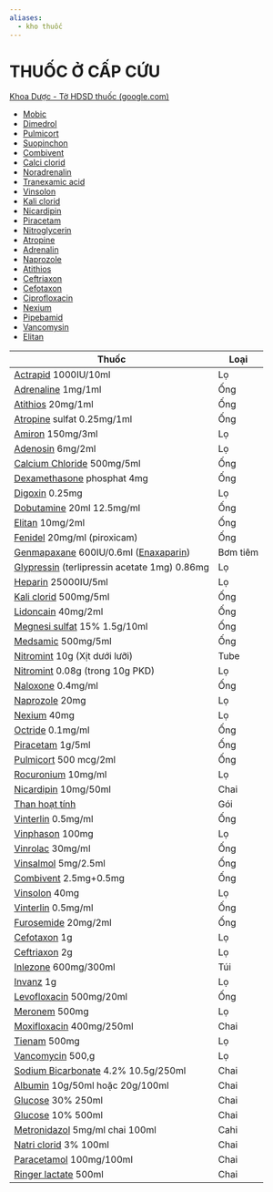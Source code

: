 ```yaml
---
aliases:
  - kho thuốc
---
```

# THUỐC Ở CẤP CỨU


[Khoa Dược - Tờ HDSD thuốc (google.com)](https://sites.google.com/view/khoaduocbvthuduc/t%E1%BB%9D-hdsd-thu%E1%BB%91c?authuser=0)

- [Mobic](Mobic.md)
- [Dimedrol](./Drug/Dimedrol.md)
- [Pulmicort](Pulmicort.md)
- [Suopinchon](Suopinchon.md)
- [Combivent](./Combivent.md)
- [Calci clorid](Calci%20clorid.md)
- [Noradrenalin](Noradrenalin.md)
- [Tranexamic acid](./Tranexamic%20acid.md)
- [Vinsolon](./Drug/Methylprednisolone.md)
- [Kali clorid](./Kali%20clorid.md)
- [Nicardipin](./Sun-Nicar.md)
- [Piracetam](Piracetam.md)
- [Nitroglycerin](./Drug/Nitroglycerin.md)
- [Atropine](./Drug/Atropine.md)
- [Adrenalin](./Drug/Epinephrine.md)
- [Naprozole](Naprozole.md)
- [Atithios](Atithios.md)
- [Ceftriaxon](./Ceftriaxon.md)
- [Cefotaxon](Cefotaxon.md)
- [Ciprofloxacin](Ciprofloxacin.md)
- [Nexium](./Drug/Esomeprazole.md)
- [Pipebamid](Pipebamid.md)
- [Vancomysin](Vancomysin.md)
- [Elitan](./Drug/Metoclopramide.md)


| Thuốc                                             | Loại     |
| ------------------------------------------------- | -------- |
| [Actrapid](Actrapid.md) 1000IU/10ml                          | Lọ       |
| [Adrenaline](./Drug/Epinephrine.md) 1mg/1ml               | Ống      |
| [Atithios](Atithios.md) 20mg/1ml                             | Ống      |
| [Atropine](./Drug/Atropine.md) sulfat 0.25mg/1ml                    | Ống      |
| [Amiron](Amiron.md) 150mg/3ml                              | Lọ       |
| [Adenosin](Adenosin.md) 6mg/2ml                              | Lọ       |
| [Calcium Chloride](./Drug/Calcium%20Gluconate.md) 500mg/5ml | Ống      |
| [Dexamethasone](Dexamethasone.md) phosphat 4mg                    | Ống      |
| [Digoxin](Digoxin.md) 0.25mg                                | Lọ       |
| [Dobutamine](./Drug/Dobutamine.md) 20ml 12.5mg/ml                     | Ống      |
| [Elitan](./Drug/Metoclopramide.md) 10mg/2ml               | Ống      |
| [Fenidel](Fenidel.md) 20mg/ml (piroxicam)                   | Ống      |
| [Genmapaxane](Genmapaxane.md) 600IU/0.6ml ([Enaxaparin](Enaxaparin.md))      | Bơm tiêm |
| [Glypressin](Glypressin.md) (terlipressin acetate 1mg) 0.86mg  | Lọ       |
| [Heparin](./Drug/Heparin.md) 25000IU/5ml                           | Lọ       |
| [Kali clorid](./Kali%20clorid.md) 500mg/5ml                         | Ống      |
| [Lidoncain](./Lidoncain.md) 40mg/2ml                            | Ống      |
| [Megnesi sulfat](Megnesi%20sulfat.md) 15% 1.5g/10ml                  | Ống      |
| [Medsamic](./Tranexamic%20acid.md) 500mg/5ml           | Ống      |
| [Nitromint](Nitromint.md) 10g (Xịt dưới lưỡi)                 | Tube     |
| [Nitromint](Nitromint.md) 0.08g (trong 10g PKD)               | Lọ       |
| [Naloxone](Naloxone.md) 0.4mg/ml                             | Ống      |
| [Naprozole](Naprozole.md) 20mg                                | Lọ       |
| [Nexium](./Drug/Esomeprazole.md) 40mg                     | Lọ       |
| [Octride](Octride.md) 0.1mg/ml                              | Ống      |
| [Piracetam](Piracetam.md) 1g/5ml                              | Ống      |
| [Pulmicort](Pulmicort.md) 500 mcg/2ml                         | Ống      |
| [Rocuronium](./Drug/Rocuronium.md) 10mg/ml                            | Lọ       |
| [Nicardipin](./Sun-Nicar.md) 10mg/50ml                           | Chai     |
| [Than hoạt tính](Than%20ho%E1%BA%A1t%20t%C3%ADnh.md)                                | Gói      |
| [Vinterlin](Vinterlin.md) 0.5mg/ml                            | Ống      |
| [Vinphason](Vinphason.md) 100mg                               | Lọ       |
| [Vinrolac](./Vinrolac.md) 30mg/ml                              | Ống      |
| [Vinsalmol](Salbutamol.md) 5mg/2.5ml               | Ống      |
| [Combivent](./Combivent.md) 2.5mg+0.5mg                         | Ống      |
| [Vinsolon](./Drug/Methylprednisolone.md) 40mg                       | Lọ       |
| [Vinterlin](Vinterlin.md) 0.5mg/ml                            | Ống      |
| [Furosemide](./Drug/Furosemide.md) 20mg/2ml                           | Ống      |
| [Cefotaxon](Cefotaxon.md) 1g                                  | Lọ       |
| [Ceftriaxon](./Ceftriaxon.md) 2g                                 | Lọ       |
| [Inlezone](Inlezone.md) 600mg/300ml                          | Túi      |
| [Invanz](Invanz.md) 1g                                     | Lọ       |
| [Levofloxacin](Levofloxacin.md) 500mg/20ml                       | Ống      |
| [Meronem](Meronem.md) 500mg                                 | Lọ       |
| [Moxifloxacin](Moxifloxacin.md) 400mg/250ml                      | Chai     |
| [Tienam](Tienam.md) 500mg                                  | Lọ       |
| [Vancomycin](Vancomycin.md) 500,g                              | Lọ       |
| [Sodium Bicarbonate](./Drug/Sodium%20Bicarbonate.md) 4.2% 10.5g/250ml           | Chai     |
| [Albumin](Albumin.md) 10g/50ml hoặc 20g/100ml               | Chai     |
| [Glucose](Glucose.md) 30% 250ml                             | Chai     |
| [Glucose](Glucose.md) 10% 500ml                             | Chai     |
| [Metronidazol](Metronidazol.md) 5mg/ml chai 100ml                | Cahi     |
| [Natri clorid](Natri%20clorid.md) 3% 100ml                         | Chai     |
| [Paracetamol](Paracetamol.md) 100mg/100ml                       | Chai     |
| [Ringer lactate](Ringer%20lactate.md) 500ml                          | Chai     |
